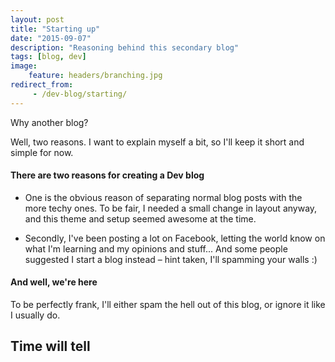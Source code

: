 ```yaml
---
layout: post
title: "Starting up"
date: "2015-09-07"
description: "Reasoning behind this secondary blog"
tags: [blog, dev]
image:
    feature: headers/branching.jpg
redirect_from:
     - /dev-blog/starting/
---
```


Why another blog?

Well, two reasons. I want to explain myself a bit, so I'll keep it short and simple for now.

#### There are two reasons for creating a Dev blog

* One is the obvious reason of separating normal blog posts with the more techy ones. To be fair, I needed a small change in layout anyway, and this theme and setup seemed awesome at the time.

* Secondly, I've been posting a lot on Facebook, letting the world know on what I'm learning and my opinions and stuff... And some people suggested I start a blog instead – hint taken, I'll spamming your walls :)

#### And well, we're here

To be perfectly frank, I'll either spam the hell out of this blog, or ignore it like I usually do.



## Time will tell

